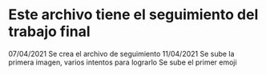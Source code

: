# Este archivo tiene el seguimiento del trabajo final
07/04/2021
Se crea el archivo de seguimiento
11/04/2021
Se sube la primera imagen, varios intentos para lograrlo
Se sube el primer emoji
